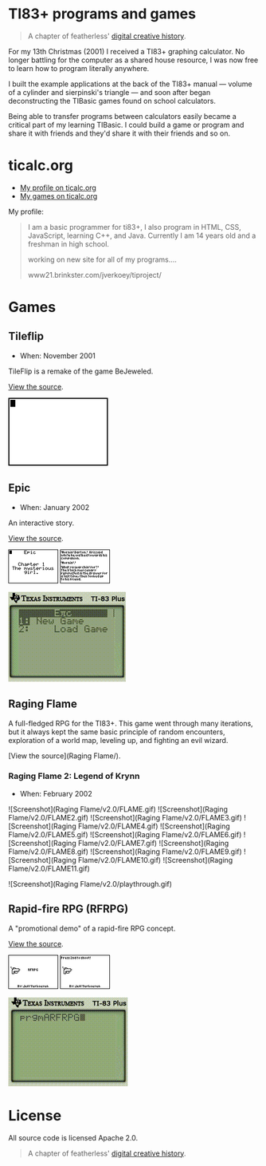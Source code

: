 # TI83+ programs and games

> A chapter of featherless' [digital creative history](https://github.com/featherless/digital-creative-history).

For my 13th Christmas (2001) I received a TI83+ graphing calculator. No longer battling for the
computer as a shared house resource, I was now free to learn how to program literally anywhere.

I built the example applications at the back of the TI83+ manual — volume of a cylinder and
sierpinski's triangle — and soon after began deconstructing the TIBasic games found on school
calculators.

Being able to transfer programs between calculators easily became a critical part of my learning
TIBasic. I could build a game or program and share it with friends and they'd share it with their
friends and so on.

# ticalc.org

- [My profile on ticalc.org](http://www.ticalc.org/cgi-bin/acct-view.cgi?userid=24790)
- [My games on ticalc.org](http://www.ticalc.org/archives/files/authors/60/6073.html)

My profile:

> I am a basic programmer for ti83+, I also program in HTML, CSS, JavaScript, learning C++, and
> Java. Currently I am 14 years old and a freshman in high school. 
>
> working on new site for all of my programs.... 
>
> www21.brinkster.com/jverkoey/tiproject/

# Games

## Tileflip

- When: November 2001

TileFlip is a remake of the game BeJeweled.

[View the source](tileflip/).

![Screenshot](tileflip/video.gif)

## Epic

- When: January 2002

An interactive story.

[View the source](epic/).

![Screenshot](epic/EPIC.gif)
![Screenshot](epic/EPIC2.gif)

![Screenshot](epic/video.gif)

## Raging Flame

A full-fledged RPG for the TI83+. This game went through many iterations, but it always kept the
same basic principle of random encounters, exploration of a world map, leveling up, and fighting an
evil wizard.

[View the source](Raging Flame/).

### Raging Flame 2: Legend of Krynn

- When: February 2002

![Screenshot](Raging Flame/v2.0/FLAME.gif)
![Screenshot](Raging Flame/v2.0/FLAME2.gif)
![Screenshot](Raging Flame/v2.0/FLAME3.gif)
![Screenshot](Raging Flame/v2.0/FLAME4.gif)
![Screenshot](Raging Flame/v2.0/FLAME5.gif)
![Screenshot](Raging Flame/v2.0/FLAME6.gif)
![Screenshot](Raging Flame/v2.0/FLAME7.gif)
![Screenshot](Raging Flame/v2.0/FLAME8.gif)
![Screenshot](Raging Flame/v2.0/FLAME9.gif)
![Screenshot](Raging Flame/v2.0/FLAME10.gif)
![Screenshot](Raging Flame/v2.0/FLAME11.gif)

![Screenshot](Raging Flame/v2.0/playthrough.gif)

## Rapid-fire RPG (RFRPG)

A "promotional demo" of a rapid-fire RPG concept.

[View the source](rfrpg/).

![Screenshot](rfrpg/rfrpg.gif)
![Screenshot](rfrpg/shoot.gif)

![Screenshot](rfrpg/video.gif)

# License

All source code is licensed Apache 2.0.

> A chapter of featherless' [digital creative history](https://github.com/featherless/digital-creative-history).

